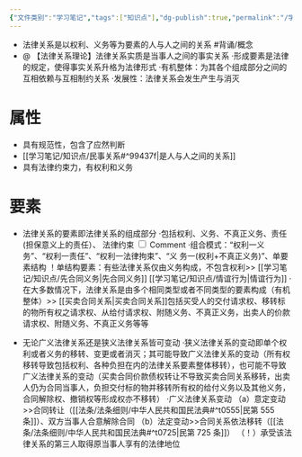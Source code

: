 ```yaml
---
{"文件类别":"学习笔记","tags":["知识点"],"dg-publish":true,"permalink":"/学习笔记/知识点/法律关系/","dgPassFrontmatter":true}
---
```


- 法律关系是以权利、义务等为要素的人与人之间的关系 #背诵/概念 
- @ 【法律关系理论】法律关系实质是当事人之间的事实关系
·形成要素是法律的规定，使得事实关系升格为法律形式
·有机整体：为其各个组成部分之间的互相依赖与互相制约关系
·发展性：法律关系会发生产生与消灭

# 属性
- 具有规范性，包含了应然判断
- [[学习笔记/知识点/民事关系#^99437f\|是人与人之间的关系]]
- 具有法律约束力，有权利和义务
# 要素
- 法律关系的要素即法律关系的组成部分
·包括权利、义务、不真正义务、责任(担保意义上的责任）、<label class="ob-comment" title="容忍义务和形成权这类相对人只能接受结果使其对自己发生无法阻止且可能违背意愿的效力的状态" style=""> 法律约束 <input type="checkbox"> <span style=""> Comment </span></label>
·组合模式：“权利⼀义务”、“权利⼀责任”、“权利⼀法律拘束”、“义 务⼀(权利+不真正义务)”、单要素结构
！单结构要素：有些法律关系仅由义务构成，不包含权利>> [[学习笔记/知识点/先合同义务\|先合同义务]] [[学习笔记/知识点/情谊行为\|情谊行为]]
·在大多数情况下，法律关系是由多个相同类型或者不同类型的要素构成（有机整体）>> [[买卖合同关系\|买卖合同关系]]包括买受人的交付请求权、移转标的物所有权之请求权、从给付请求权、附随义务、不真正义务，出卖人的价款请求权、附随义务、不真正义务等等

- 无论广义法律关系还是狭义法律关系皆可变动
·狭义法律关系的变动即单个权利或者义务的移转、变更或者消灭；其可能导致广义法律关系的变动（所有权移转导致包括权利、各种负担在内的法律关系要素整体移转），也可能不导致广义法律关系的变动（买卖合同价款债权转让不导致买卖合同关系移转，出卖人仍为合同当事人，负担交付标的物并移转所有权的给付义务以及其他义务，合同解除权、撤销权等形成权亦不移转）
·广义法律关系变动
（a）意定变动>>合同转让（[[法条/法条细则/中华人民共和国民法典#^t0555\|民第 555 条]]）、双方当事人合意解除合同
（b）法定变动>>合同关系依法移转（[[法条/法条细则/中华人民共和国民法典#^t0725\|民第 725 条]]）
（！）承受该法律关系的第三人取得原当事人享有的法律地位